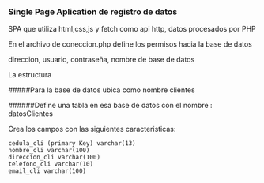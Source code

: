 ### Single Page Aplication de registro de datos

SPA que utiliza html,css,js y fetch como api http, datos procesados por PHP

En el archivo de coneccion.php define los permisos hacia la base de datos

direccion,
usuario,
contraseña,
nombre de base de datos

La estructura 

#####Para la base de datos ubica como nombre clientes

######Define una tabla en esa base de datos con el nombre : datosClientes

Crea los campos con las siguientes caracteristicas:
```
cedula_cli (primary Key) varchar(13)
nombre_cli varchar(100)
direccion_cli varchar(100)
telefono_cli varchar(10)
email_cli varchar(100)
```
